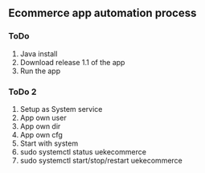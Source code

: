## Ecommerce app automation process

### ToDo

1. Java install
2. Download release 1.1 of the app
3. Run the app

### ToDo 2

1. Setup as System service 
2. App own user
3. App own dir
4. App own cfg
5. Start with system
6. sudo systemctl status uekecommerce
7. sudo systemctl start/stop/restart uekecommerce


